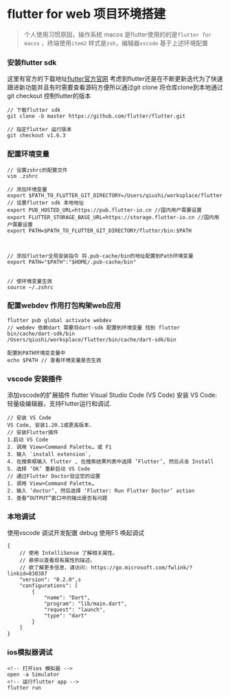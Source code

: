 flutter for web 项目环境搭建
=======

> 个人使用习惯原因，操作系统 macos 是flutter使用的的是`flutter for macos` ，终端使用`item2` 样式是`zsh`，编辑器`vscode` 基于上述环境配置

### 安装flutter sdk
 
这里有官方的下载地址[flutter官方官网](https://flutterchina.club/setup-macos/) 考虑到flutter还是在不断更新迭代为了快速跟进新功能并且有时需要查看源码方便所以通过git clone 将仓库clone到本地通过 git checkout 控制flutter的版本
```shell
// 下载flutter sdk
git clone -b master https://github.com/flutter/flutter.git

// 指定flutter 运行版本
git checkout v1.6.3
```

### 配置环境变量

```
// 设置zshrc的配置文件
vim .zshrc

// 添加环境变量
export $PATH_TO_FLUTTER_GIT_DIRECTORY=/Users/qiushi/worksplace/flutter // 设置flutter sdk 本地地址
export PUB_HOSTED_URL=https://pub.flutter-io.cn //国内用户需要设置
export FLUTTER_STORAGE_BASE_URL=https://storage.flutter-io.cn //国内用户需要设置
export PATH=$PATH_TO_FLUTTER_GIT_DIRECTORY/flutter/bin:$PATH



// 添加flutter全局安装指令 将.pub-cache/bin的地址配置到Path环境变量
export PATH="$PATH":"$HOME/.pub-cache/bin"


// 使环境变量生效
source ~/.zshrc
```
### 配置webdev 作用打包构架web应用
```
flutter pub global activate webdev
// webdev 依赖dart 需要将dart-sdk 配置到环境变量 找到 flutter bin/cache/dart-sdk/bin
/Users/qiushi/worksplace/flutter/bin/cache/dart-sdk/bin

配置到PATH环境变变量中
echo $PATH // 查看环境变量是否生效  

```

### vscode 安装插件
添加vscode的扩展插件  flutter
Visual Studio Code (VS Code) 安装
VS Code: 轻量级编辑器，支持Flutter运行和调试.
```
// 安装 VS Code 
VS Code, 安装1.20.1或更高版本.
// 安装Flutter插件
1.启动 VS Code
2. 调用 View>Command Palette… 或 F1
3. 输入 `install extension`,
4. 在搜索框输入 flutter , 在搜索结果列表中选择 ‘Flutter’, 然后点击 Install
5. 选择 ‘OK’ 重新启动 VS Code
// 通过Flutter Doctor验证您的设置
1. 调用 View>Command Palette… 
2. 输入 ‘doctor’, 然后选择 ‘Flutter: Run Flutter Doctor’ action
3. 查看“OUTPUT”窗口中的输出是否有问题

``` 
### 本地调试
使用vscode 调试开发配置 debug 使用F5 唤起调试

```
{
    // 使用 IntelliSense 了解相关属性。 
    // 悬停以查看现有属性的描述。   
    // 欲了解更多信息，请访问: https://go.microsoft.com/fwlink/?linkid=830387
    "version": "0.2.0",s
    "configurations": [
        {
            "name": "Dart",
            "program": "lib/main.dart",
            "request": "launch",
            "type": "dart"
        }               
    ]   
}
```

### ios模拟器调试
```
<!-- 打开ios 模拟器 -->
open -a Simulator
<!-- 运行flutter app -->
flutter run 

```
